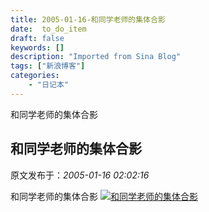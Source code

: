 ```yaml
---
title: 2005-01-16-和同学老师的集体合影
date:  to_do_item
draft: false
keywords: []
description: "Imported from Sina Blog"
tags: ["新浪博客"]
categories: 
    - "日记本"
---
```

和同学老师的集体合影
## 和同学老师的集体合影

 原文发布于：*2005-01-16 02:02:16*

和同学老师的集体合影
[![和同学老师的集体合影](http://s11.sinaimg.cn/middle/6983393849da995ba790a&amp;690)](http://s12.sinaimg.cn/middle/6983393849da99581015b&amp;690)


